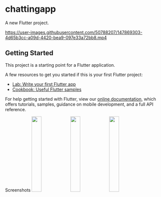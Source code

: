 # chattingapp

A new Flutter project.

https://user-images.githubusercontent.com/50788207/147869303-4d65b3cc-a09d-4420-bea9-097e33a72bb8.mp4


## Getting Started

This project is a starting point for a Flutter application.

A few resources to get you started if this is your first Flutter project:

- [Lab: Write your first Flutter app](https://flutter.dev/docs/get-started/codelab)
- [Cookbook: Useful Flutter samples](https://flutter.dev/docs/cookbook)

For help getting started with Flutter, view our
[online documentation](https://flutter.dev/docs), which offers tutorials,
samples, guidance on mobile development, and a full API reference.

Screenshots
<img src="https://user-images.githubusercontent.com/50788207/147869371-d7576048-0826-4c96-aac2-d56c15785f5b.png" width="25%"><img src="https://user-images.githubusercontent.com/50788207/147869335-7960baa5-65f5-45ff-baff-195c331cc7de.png" width="25%"><img src="https://user-images.githubusercontent.com/50788207/147869363-34fc112c-e33d-497e-a865-5b76d7364142.png" width="25%">
